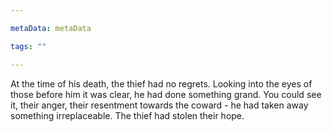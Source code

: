```yaml
---

metaData: metaData

tags: ""

---
```


At the time of his death, the thief had no regrets. Looking into the eyes of those before him it was clear, he had done something grand. You could see it, their anger, their resentment towards the coward - he had taken away something irreplaceable. The thief had stolen their hope.